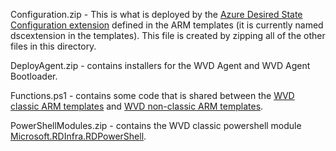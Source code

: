 Configuration.zip - This is what is deployed by the [Azure Desired State Configuration extension](https://docs.microsoft.com/en-us/azure/virtual-machines/extensions/dsc-overview) defined in the ARM templates (it is currently named dscextension in the templates). This file is created by zipping all of the other files in this directory.

DeployAgent.zip - contains installers for the WVD Agent and WVD Agent Bootloader.

Functions.ps1 - contains some code that is shared between the [WVD classic ARM templates](https://github.com/Azure/RDS-Templates/tree/master/wvd-templates) and [WVD non-classic ARM templates](https://github.com/Azure/RDS-Templates/tree/master/ARM-wvd-templates).

PowerShellModules.zip - contains the WVD classic powershell module  [Microsoft.RDInfra.RDPowerShell](https://docs.microsoft.com/en-us/powershell/windows-virtual-desktop/overview).